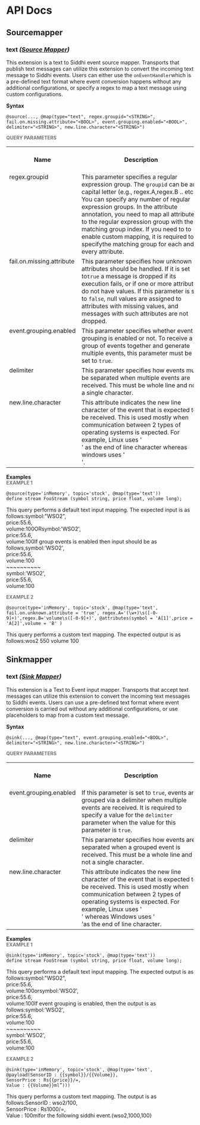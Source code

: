 # API Docs

## Sourcemapper

### text *(<a target="_blank" href="https://wso2.github.io/siddhi/documentation/siddhi-4.0/#source-mappers">Source Mapper</a>)*

<p style="word-wrap: break-word">This extension is a text to Siddhi event source mapper. Transports that publish text messages can utilize this extension to convert the incoming text message to Siddhi events. Users can either use the <code>onEventHandler</code>which is a pre-defined text format where event conversion happens without any additional configurations, or specify a regex to map a text message using custom configurations.</p>

<span id="syntax" class="md-typeset" style="display: block; font-weight: bold;">Syntax</span>
```
@source(..., @map(type="text", regex.groupid="<STRING>", fail.on.missing.attribute="<BOOL>", event.grouping.enabled="<BOOL>", delimiter="<STRING>", new.line.character="<STRING>")
```

<span id="query-parameters" class="md-typeset" style="display: block; color: rgba(0, 0, 0, 0.54); font-size: 12.8px; font-weight: bold;">QUERY PARAMETERS</span>
<table>
    <tr>
        <th>Name</th>
        <th style="min-width: 20em">Description</th>
        <th>Default Value</th>
        <th>Possible Data Types</th>
        <th>Optional</th>
        <th>Dynamic</th>
    </tr>
    <tr>
        <td style="vertical-align: top">regex.groupid</td>
        <td style="vertical-align: top; word-wrap: break-word">This parameter specifies a regular expression group. The <code>groupid</code> can be any capital letter (e.g., regex.A,regex.B .. etc). You can specify any number of regular expression groups. In the attribute annotation, you need to map all attributes to the regular expression group with the matching group index. If you need to to enable custom mapping, it is required to specifythe matching group for each and every attribute.</td>
        <td style="vertical-align: top"></td>
        <td style="vertical-align: top">STRING</td>
        <td style="vertical-align: top">No</td>
        <td style="vertical-align: top">No</td>
    </tr>
    <tr>
        <td style="vertical-align: top">fail.on.missing.attribute</td>
        <td style="vertical-align: top; word-wrap: break-word">This parameter specifies how unknown attributes should be handled. If it is set to<code>true</code> a message is dropped if its execution fails, or if one or more attributes do not have values. If this parameter is set to <code>false</code>, null values are assigned to attributes with missing values, and messages with such attributes are not dropped.</td>
        <td style="vertical-align: top">true</td>
        <td style="vertical-align: top">BOOL</td>
        <td style="vertical-align: top">Yes</td>
        <td style="vertical-align: top">No</td>
    </tr>
    <tr>
        <td style="vertical-align: top">event.grouping.enabled</td>
        <td style="vertical-align: top; word-wrap: break-word">This parameter specifies whether event grouping is enabled or not. To receive a group of events together and generate multiple events, this parameter must be set to <code>true</code>.</td>
        <td style="vertical-align: top">false</td>
        <td style="vertical-align: top">BOOL</td>
        <td style="vertical-align: top">Yes</td>
        <td style="vertical-align: top">No</td>
    </tr>
    <tr>
        <td style="vertical-align: top">delimiter</td>
        <td style="vertical-align: top; word-wrap: break-word">This parameter specifies how events must be separated when multiple events are received. This must be whole line and not a single character.</td>
        <td style="vertical-align: top">~~~~~~~~~~</td>
        <td style="vertical-align: top">STRING</td>
        <td style="vertical-align: top">Yes</td>
        <td style="vertical-align: top">No</td>
    </tr>
    <tr>
        <td style="vertical-align: top">new.line.character</td>
        <td style="vertical-align: top; word-wrap: break-word">This attribute indicates the new line character of the event that is expected to be received. This is used mostly when communication between 2 types of operating systems is expected. For example, Linux uses '<br>' as the end of line character whereas windows uses '<br>'.</td>
        <td style="vertical-align: top">
</td>
        <td style="vertical-align: top">STRING</td>
        <td style="vertical-align: top">Yes</td>
        <td style="vertical-align: top">No</td>
    </tr>
</table>

<span id="examples" class="md-typeset" style="display: block; font-weight: bold;">Examples</span>
<span id="example-1" class="md-typeset" style="display: block; color: rgba(0, 0, 0, 0.54); font-size: 12.8px; font-weight: bold;">EXAMPLE 1</span>
```
@source(type='inMemory', topic='stock', @map(type='text'))
define stream FooStream (symbol string, price float, volume long);

```
<p style="word-wrap: break-word">This query performs a default text input mapping. The expected input is as follows:symbol:"WSO2",<br>price:55.6,<br>volume:100ORsymbol:'WSO2',<br>price:55.6,<br>volume:100If group events is enabled then input should be as follows,symbol:'WSO2',<br>price:55.6,<br>volume:100<br>~~~~~~~~~~<br>symbol:'WSO2',<br>price:55.6,<br>volume:100</p>

<span id="example-2" class="md-typeset" style="display: block; color: rgba(0, 0, 0, 0.54); font-size: 12.8px; font-weight: bold;">EXAMPLE 2</span>
```
@source(type='inMemory', topic='stock', @map(type='text', fail.on.unknown.attribute = 'true', regex.A='(\w+)\s([-0-9]+)',regex.B='volume\s([-0-9]+)', @attributes(symbol = 'A[1]',price = 'A[2]',volume = 'B' )
```
<p style="word-wrap: break-word">This query performs a custom text mapping. The expected output is as follows:wos2 550 volume 100</p>

## Sinkmapper

### text *(<a target="_blank" href="https://wso2.github.io/siddhi/documentation/siddhi-4.0/#sink-mappers">Sink Mapper</a>)*

<p style="word-wrap: break-word">This extension is a Text to Event input mapper. Transports that accept text messages can utilize this extension to convert the incoming text messages to Siddhi events. Users can use a pre-defined text format where event conversion is carried out without any additional configurations, or use placeholders to map from a custom text message.</p>

<span id="syntax" class="md-typeset" style="display: block; font-weight: bold;">Syntax</span>
```
@sink(..., @map(type="text", event.grouping.enabled="<BOOL>", delimiter="<STRING>", new.line.character="<STRING>")
```

<span id="query-parameters" class="md-typeset" style="display: block; color: rgba(0, 0, 0, 0.54); font-size: 12.8px; font-weight: bold;">QUERY PARAMETERS</span>
<table>
    <tr>
        <th>Name</th>
        <th style="min-width: 20em">Description</th>
        <th>Default Value</th>
        <th>Possible Data Types</th>
        <th>Optional</th>
        <th>Dynamic</th>
    </tr>
    <tr>
        <td style="vertical-align: top">event.grouping.enabled</td>
        <td style="vertical-align: top; word-wrap: break-word">If this parameter is set to <code>true</code>, events are grouped via a delimiter when multiple events are received. It is required to specify a value for the <code>delimiter</code> parameter when the value for this parameter is <code>true</code>.</td>
        <td style="vertical-align: top">false</td>
        <td style="vertical-align: top">BOOL</td>
        <td style="vertical-align: top">Yes</td>
        <td style="vertical-align: top">No</td>
    </tr>
    <tr>
        <td style="vertical-align: top">delimiter</td>
        <td style="vertical-align: top; word-wrap: break-word">This parameter specifies how events are separated when a grouped event is received. This must be a whole line and not a single character.</td>
        <td style="vertical-align: top">~~~~~~~~~~</td>
        <td style="vertical-align: top">STRING</td>
        <td style="vertical-align: top">Yes</td>
        <td style="vertical-align: top">No</td>
    </tr>
    <tr>
        <td style="vertical-align: top">new.line.character</td>
        <td style="vertical-align: top; word-wrap: break-word">This attribute indicates the new line character of the event that is expected to be received. This is used mostly when communication between 2 types of operating systems is expected. For example, Linux uses '<br>' whereas Windows uses '<br>'as the end of line character.</td>
        <td style="vertical-align: top">
</td>
        <td style="vertical-align: top">STRING</td>
        <td style="vertical-align: top">Yes</td>
        <td style="vertical-align: top">No</td>
    </tr>
</table>

<span id="examples" class="md-typeset" style="display: block; font-weight: bold;">Examples</span>
<span id="example-1" class="md-typeset" style="display: block; color: rgba(0, 0, 0, 0.54); font-size: 12.8px; font-weight: bold;">EXAMPLE 1</span>
```
@sink(type='inMemory', topic='stock', @map(type='text'))
define stream FooStream (symbol string, price float, volume long);

```
<p style="word-wrap: break-word">This query performs a default text input mapping. The expected output is as follows:symbol:"WSO2",<br>price:55.6,<br>volume:100orsymbol:'WSO2',<br>price:55.6,<br>volume:100If event grouping is enabled, then the output is as follows:symbol:'WSO2',<br>price:55.6,<br>volume:100<br>~~~~~~~~~~<br>symbol:'WSO2',<br>price:55.6,<br>volume:100</p>

<span id="example-2" class="md-typeset" style="display: block; color: rgba(0, 0, 0, 0.54); font-size: 12.8px; font-weight: bold;">EXAMPLE 2</span>
```
@sink(type='inMemory', topic='stock', @map(type='text',  @payload(SensorID : {{symbol}}/{{Volume}},
SensorPrice : Rs{{price}}/=,
Value : {{Volume}}ml”)))
```
<p style="word-wrap: break-word">This query performs a custom text mapping. The output is as follows:SensorID : wso2/100,<br>SensorPrice : Rs1000/=,<br>Value : 100mlfor the following siddhi event.{wso2,1000,100}</p>

